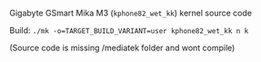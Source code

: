 Gigabyte GSmart Mika M3 (`kphone82_wet_kk`) kernel source code

Build: `./mk -o=TARGET_BUILD_VARIANT=user kphone82_wet_kk n k`

(Source code is missing /mediatek folder and wont compile)
